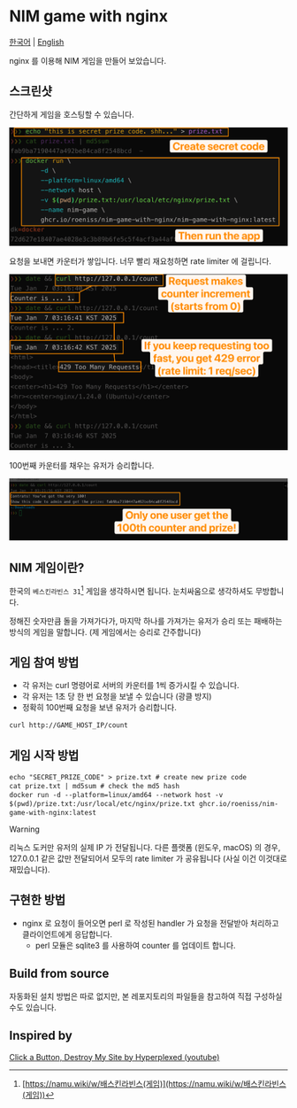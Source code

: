 # NIM game with nginx

[한국어](./README.md) | [English](./README-en.md)

nginx 를 이용해 NIM 게임을 만들어 보았습니다.

## 스크린샷

간단하게 게임을 호스팅할 수 있습니다.

![1.png](./doc/1.png)

요청을 보내면 카운터가 쌓입니다. 너무 빨리 재요청하면 rate limiter 에 걸립니다.

![2.png](./doc/2.png)

100번째 카운터를 채우는 유저가 승리합니다.

![3.png](./doc/3.png)


## NIM 게임이란?

한국의 `베스킨라빈스 31`[^1] 게임을 생각하시면 됩니다. 눈치싸움으로 생각하셔도 무방합니다.

정해진 숫자만큼 돌을 가져가다가, 마지막 하나를 가져가는 유저가 승리 또는 패배하는 방식의 게임을 말합니다. (제 게임에서는 승리로 간주합니다)

## 게임 참여 방법

- 각 유저는 curl 명령어로 서버의 카운터를 1씩 증가시킬 수 있습니다.
- 각 유저는 1초 당 한 번 요청을 보낼 수 있습니다 (광클 방지)
- 정확히 100번째 요청을 보낸 유저가 승리합니다.

```sh
curl http://GAME_HOST_IP/count
```

## 게임 시작 방법

```
echo "SECRET_PRIZE_CODE" > prize.txt # create new prize code
cat prize.txt | md5sum # check the md5 hash
docker run -d --platform=linux/amd64 --network host -v $(pwd)/prize.txt:/usr/local/etc/nginx/prize.txt ghcr.io/roeniss/nim-game-with-nginx:latest
```

> [!WARNING]
> 리눅스 도커만 유저의 실제 IP 가 전달됩니다. 다른 플랫폼 (윈도우, macOS) 의 경우, 127.0.0.1 같은 값만 전달되어서 모두의 rate limiter 가 공유됩니다 (사실 이건 이것대로 재밌습니다).

## 구현한 방법

- nginx 로 요청이 들어오면 perl 로 작성된 handler 가 요청을 전달받아 처리하고 클라이언트에게 응답합니다.
  - perl 모듈은 sqlite3 를 사용하여 counter 를 업데이트 합니다.

## Build from source

자동화된 설치 방법은 따로 없지만, 본 레포지토리의 파일들을 참고하여 직접 구성하실 수도 있습니다.

## Inspired by

[Click a Button, Destroy My Site by Hyperplexed (youtube)](https://youtu.be/dRsuD_ygvOc)

[^1]: [https://namu.wiki/w/배스킨라빈스(게임)](https://namu.wiki/w/배스킨라빈스(게임))
